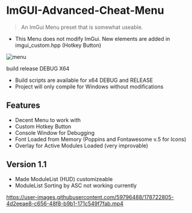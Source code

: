 # ImGUI-Advanced-Cheat-Menu

> An ImGui Menu preset that is somewhat useable.
* This Menu does not modify ImGui. New elements are added in imgui_custom.hpp (Hotkey Button)

![menu](https://user-images.githubusercontent.com/59796488/178153554-7cf12656-7d93-4a7c-b505-10dac9b674fb.png)

build release DEBUG X64

* Build scripts are available for x64 DEBUG and RELEASE
* Project will only compile for Windows without modifications

## Features
* Decent Menu to work with
* Custom Hotkey Button
* Console Window for Debugging
* Font Loaded from Memory (Poppins and Fontawesome v.5 for Icons)
* Overlay for Active Modules Loaded (very improvable) 

## Version 1.1
* Made ModuleList (HUD) customizeable
* ModuleList Sorting by ASC not working currently


https://user-images.githubusercontent.com/59796488/178722805-4d2eeae8-c656-48f8-b9b1-171c549f7fab.mp4

